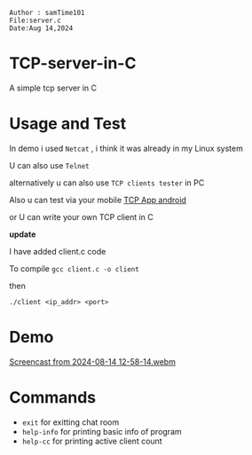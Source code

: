 ```
Author : samTime101
File:server.c
Date:Aug 14,2024
```
# TCP-server-in-C
A simple tcp server in C

# Usage and Test
  In demo i used `Netcat` , i think it was already in my Linux system
  
  U can also use `Telnet`

  alternatively u can also use `TCP clients tester` in PC 
  
  Also u can test via your mobile [TCP App android](https://play.google.com/store/apps/details?id=com.sollae.eztcpclient&hl=en)

  or U can write your own TCP client in C
  
**update**

I have added client.c code

To compile 
`gcc client.c -o client`

then 

`./client <ip_addr> <port>`

# Demo
  [Screencast from 2024-08-14 12-58-14.webm](https://github.com/user-attachments/assets/0642a180-015c-44ff-bf91-fd6d7dd1c5e1)

# Commands
- `exit` for exitting chat room 
- `help-info` for printing basic info of program
- `help-cc` for printing active client count 
